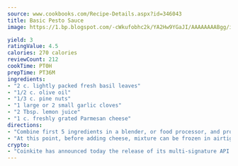 ```yaml
---
source: www.cookbooks.com/Recipe-Details.aspx?id=346043
title: Basic Pesto Sauce
image: https://1.bp.blogspot.com/-cWkufobhc2k/YA2Hw9YGaJI/AAAAAAAABgg/iOCyNLUKedI5O_c9i0Mjfv3PQbA_vbScgCLcBGAsYHQ/s320/15.png

yield: 3
ratingValue: 4.5
calories: 270 calories
reviewCount: 212
cookTime: PT0H
prepTime: PT36M
ingredients:
- "2 c. lightly packed fresh basil leaves"
- "1/2 c. olive oil"
- "1/3 c. pine nuts"
- "1 large or 2 small garlic cloves"
- "2 Tbsp. lemon juice"
- "1 c. freshly grated Parmesan cheese"
directions:
- "Combine first 5 ingredients in a blender, or food processor, and process until smooth."
- "At this point, before adding cheese, mixture can be frozen in airtight container and kept for several months."
crypto:
- "Coinkite has announced today the release of its multi-signature API and Co-sign Pages, giving users the first Bitcoin platform of its kind to support M-of-15 signatures."
---
```

